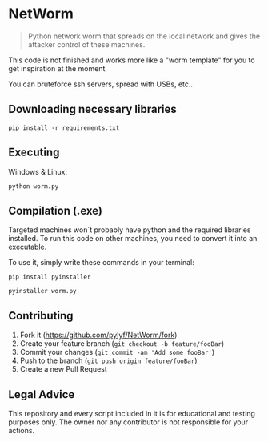 # NetWorm


> Python network worm that spreads on the local network and gives the attacker control of these machines.

This code is not finished and works more like a "worm template" for you to get inspiration at the moment. 

You can bruteforce ssh servers, spread with USBs, etc..



## Downloading necessary libraries

```
pip install -r requirements.txt
```

## Executing

Windows & Linux:

```
python worm.py
```

## Compilation (.exe)

Targeted machines won´t probably have python and the required libraries installed. 
To run this code on other machines, you need to convert it into an executable.



To use it, simply write these commands in your terminal:
```
pip install pyinstaller

pyinstaller worm.py
```



## Contributing

1. Fork it (<https://github.com/pylyf/NetWorm/fork>)
2. Create your feature branch (`git checkout -b feature/fooBar`)
3. Commit your changes (`git commit -am 'Add some fooBar'`)
4. Push to the branch (`git push origin feature/fooBar`)
5. Create a new Pull Request

## Legal Advice
This repository and every script included in it is for educational and testing purposes only.
The owner nor any contributor is not responsible for your actions.

